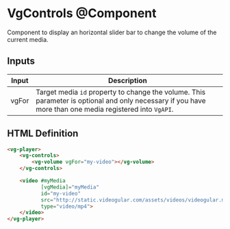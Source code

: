 # VgControls @Component

Component to display an horizontal slider bar to change the volume of the current media.

## Inputs

| Input | Description |
|--- |--- |
| vgFor | Target media `id` property to change the volume. This parameter is optional and only necessary if you have more than one media registered into `VgAPI`. |

## HTML Definition

```html
<vg-player>
    <vg-controls>
        <vg-volume vgFor="my-video"></vg-volume>
    </vg-controls>

    <video #myMedia
           [vgMedia]="myMedia"
           id="my-video"
           src="http://static.videogular.com/assets/videos/videogular.mp4"
           type="video/mp4">
    </video>
</vg-player>
```
